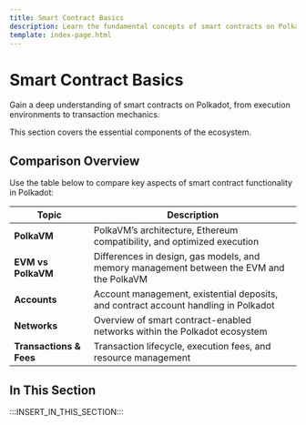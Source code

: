 ```yaml
---
title: Smart Contract Basics
description: Learn the fundamental concepts of smart contracts on Polkadot, including PolkaVM, account management, networks, and transaction mechanics.
template: index-page.html
---
```


# Smart Contract Basics

Gain a deep understanding of smart contracts on Polkadot, from execution environments to transaction mechanics.

This section covers the essential components of the ecosystem.

## Comparison Overview

Use the table below to compare key aspects of smart contract functionality in Polkadot:

| Topic                   | Description                                                                              |
| ----------------------- | ---------------------------------------------------------------------------------------- |
| **PolkaVM**             | PolkaVM’s architecture, Ethereum compatibility, and optimized execution                  |
| **EVM vs PolkaVM**      | Differences in design, gas models, and memory management between the EVM and the PolkaVM |
| **Accounts**            | Account management, existential deposits, and contract account handling in Polkadot      |
| **Networks**            | Overview of smart contract-enabled networks within the Polkadot ecosystem                |
| **Transactions & Fees** | Transaction lifecycle, execution fees, and resource management                           |

## In This Section

:::INSERT_IN_THIS_SECTION:::
